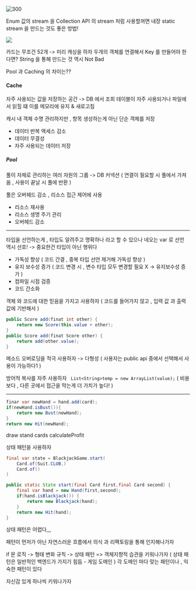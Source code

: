![300](https://i.imgur.com/TfZBzWa.png)

Enum 값의 stream 을
Collection API 의 stream 처럼 사용할꺼면 내장 static stream 을 만드는 것도 좋은 방법!


![](https://i.imgur.com/uMr3sCD.png)

카드는 무조건 52개 -> 미리 캐싱을 하자
두개의 객체를 연결해서 Key 를 만들어야 한다면?
String 을 통해 만드는 것 역시 Not Bad

Pool 과 Caching 의 차이는??
#### Cache

자주 사용되는 값을 저장하는 공간
-> DB 에서 조회 테이블이 자주 사용되거나 파일에서 읽힐 떄 이를 메모리에 유지 & 새로고침

캐시 내 객체 수명 관리하지만 , 항목 생성하는게 아닌 단순 객체를 저장
- 데이터 반복 액세스 감소
- 데이터 무결성
- 자주 사용되는 데이터 저장
##### Pool

풀이 자체로 관리하는 여러 자원의 그룹
-> DB 커넥션 ( 연결이 필요할 시 풀에서 가져옴 , 사용이 끝날 시 풀에 반환 )

풀은 오버헤드 감소 , 리소스 접근 제어에 사용
- 리소스 재사용
- 리소스 생명 주기 관리
- 오버헤드 감소
---

타입을 선언하는게 , 타입도 알려주고 명확하나 라고 할 수 있으나
네오는 var 로 선언 역시 선호!
-> 중요한건 타입이 아닌 행위다

- 가독성 향상 ( 코드 간결 , 중복 타입 선언 제거해 가독성 향상 )
- 유지 보수성 증가 ( 코드 변경 시 , 변수 타입 모두 변경할 필요 X -> 유지보수성 증가 )
- 컴파일 시점 검증
- 코드 간소화

객체 와 코드에 대한 믿음을 가지고 사용하자
( 코드를 들어가지 않고 , 입력 값 과 출력 값에 기반해서 )

```java
public Score add(finat int other) {
	return new Score(this.value + other);
}
public Score add(finat Score other) {
	return add(other.value);
}
```

메소드 오버로딩을 적극 사용하자
-> 다형성
( 사용자는 public api 중에서 선택해서 사용이 가능하다1 )

방어적 복사를 자주 사용하자
` List<String>temp = new ArrayList(value);`
( 비용 보다 , 다른 곳에서 접근을 막는게 더 가치가 높다! )

---

```java
finar var newHand = hand.add(card);
if(newHand.isBust()){
	return new Bust(newHand);
}
return new Hit(newHand);
```

draw 
stand
cards
calculateProfit

상태 패턴을 사용하자

```java
final var state = BlackjackGame.start(
	Card.of(Suit.CLUB,)
	Card.of()
)

public static State start(final Card first,final Card second) {
	final var hand = new Hand(first,second);
	if(hand.isBlackjack()) {
		return new Blackjack(hand);
	}
	return new Hit(hand);
}
```

상태 패턴은 어렵다,,,

패턴이 먼저가 아닌
자연스러운 흐름에서 의식 과 리팩토링을 통해 인지해나가자

if 문 로직 -> 형태 변화 규칙 -> 상태 패턴
=> 객체지향적 습관을 키워나가자
( 상태 패턴은 일반적인 백엔드가 가지기 힘듬 - 게임 도메인 )
각 도메인 마다 맞는 패턴이나 , 익숙한 패턴이 있다

자신감 있게 하나씩 키워나가자

